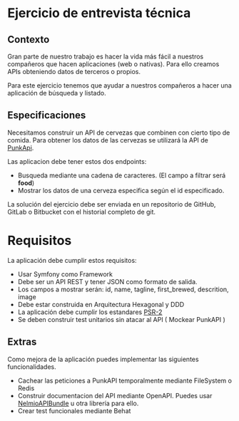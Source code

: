 # Ejercicio de entrevista técnica

## Contexto

Gran parte de nuestro trabajo es hacer la vida más fácil a nuestros compañeros
que hacen aplicaciones (web o nativas). Para ello creamos APIs obteniendo
datos de terceros o propios.

Para este ejercicio tenemos que ayudar a nuestros compañeros a hacer una
aplicación de búsqueda y listado. 

## Especificaciones

Necesitamos construir un API de cervezas que combinen con cierto tipo de comida. Para obtener los datos de las cervezas se utilizará la API de [PunkApi].

Las aplicacion debe tener estos dos endpoints:

- Busqueda mediante una cadena de caracteres. (El campo a filtrar será **food**)
- Mostrar los datos de una cerveza especifica según el id especificado.

La solución del ejercicio debe ser enviada en un repositorio de GitHub, GitLab o Bitbucket con el historial completo de git.

# Requisitos

La aplicación debe cumplir estos requisitos:

- Usar Symfony como Framework
- Debe ser un API REST y tener JSON como formato de salida.
- Los campos a mostrar serán: id, name, tagline, first_brewed, descrition, image
- Debe estar construida en Arquitectura Hexagonal y DDD
- La aplicación debe cumplir los estandares [PSR-2]
- Se deben construir test unitarios sin atacar al API ( Mockear PunkAPI )

## Extras

Como mejora de la aplicación puedes implementar las siguientes funcionalidades.

- Cachear las peticiones a PunkAPI temporalmente mediante FileSystem o Redis
- Construir documentacion del API mediante OpenAPI. Puedes usar [NelmioAPIBundle] u otra librería para ello.
- Crear test funcionales mediante Behat 


[PunkApi]: https://punkapi.com/documentation/v2
[NelmioAPIBundle]: https://symfony.com/bundles/NelmioApiDocBundle/current/index.html
[PSR-2]: http://www.php-fig.org/psr/psr-2/
